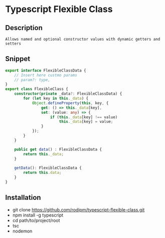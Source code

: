 # Typescript Flexible Class

## Description
    Allows named and optional constructor values with dynamic getters and setters

## Snippet
```typescript
export interface FlexibleClassData {
    // Insert here custmo params
    // param?: type,
}
export class FlexibleClass {
    constructor(private _data?: FlexibleClassData) {
        for (let key in this._data) {
            Object.defineProperty(this, key, {
                get: () => this._data[key],
                set: (value: any) => {
                    if (this._data[key] !== value)
                        this._data[key] = value;
                }
            });
        }
    }

    public get data() : FlexibleClassData {
        return this._data;
    }
    
    getData(): FlexibleClassData {
        return this.data;
    }
}
```

## Installation
* git clone https://github.com/rodipm/typescript-flexible-class.git
* npm install -g typescript
* cd path/to/project/root
* tsc
* nodemon